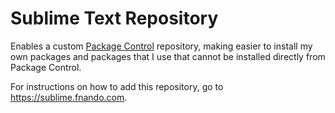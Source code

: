 # Sublime Text Repository

Enables a custom [Package Control](https://packagecontrol.io) repository, making
easier to install my own packages and packages that I use that cannot be
installed directly from Package Control.

For instructions on how to add this repository, go to
<https://sublime.fnando.com>.
